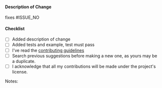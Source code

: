 #### Description of Change
<!--
Thank you for your Pull Request. Please provide a description above and review
the requirements below.

Contributors guide: https://github.com/web3community/devprotocol.xyz/CONTRIBUTING.md
-->

fixes #ISSUE_NO

#### Checklist
<!-- Remove items that do not apply. For completed items, change [ ] to [x]. -->

- [ ] Added description of change
- [ ] Added tests and example, test must pass
- [ ] I've read the [contributing guidelines](https://github.com/web3community/devprotocol.xyz/blob/master/CONTRIBUTING.md)
- [ ] Search previous suggestions before making a new one, as yours may be a duplicate.
- [ ] I acknowledge that all my contributions will be made under the project's license.

Notes: <!-- Please add a one-line description for developers or pull request viewers -->
